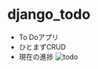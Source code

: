 # django_todo

* To Doアプリ
* ひとまずCRUD
* 現在の進捗
![todo](https://user-images.githubusercontent.com/34294333/64915548-7d66ac80-d7a4-11e9-9df1-fcbf4ae6596d.png)

